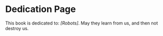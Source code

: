 # Dedication Page

This book is dedicated to: *[Robots]*.
May they learn from us, and then not destroy us.
